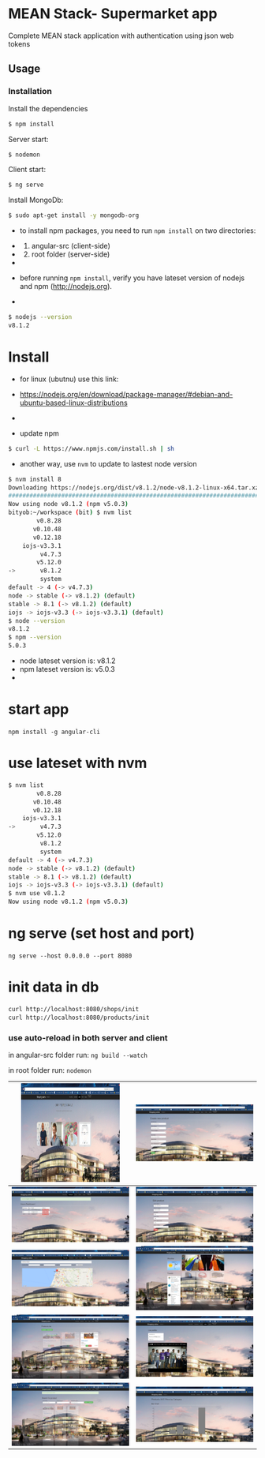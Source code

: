 # MEAN Stack- Supermarket app 		

 Complete MEAN stack application with authentication using json web tokens		
		
 ## Usage		
	
 ### Installation		
 		
 Install the dependencies		
 		
 ```sh		
 $ npm install		
 ```		
 	
 Server start:		
 ```sh		
 $ nodemon		
 ```		
	
 Client start:		
 ```sh		
 $ ng serve		
 ```		

Install MongoDb:
```bash
$ sudo apt-get install -y mongodb-org
```
- to install npm packages, you need to run `npm install` on two directories:
-   1. angular-src (client-side)
-   2. root folder (server-side)
-   

- before running `npm install`, verify you have lateset version of nodejs and npm (http://nodejs.org).
- 

```bash
$ nodejs --version
v8.1.2
```

# Install
- for linux (ubutnu) use this link: 
- https://nodejs.org/en/download/package-manager/#debian-and-ubuntu-based-linux-distributions
- 

- update npm
```bash
$ curl -L https://www.npmjs.com/install.sh | sh
```

- another way, use `nvm` to update to lastest node version
```bash
$ nvm install 8
Downloading https://nodejs.org/dist/v8.1.2/node-v8.1.2-linux-x64.tar.xz...
######################################################################## 100.0%
Now using node v8.1.2 (npm v5.0.3)
bityob:~/workspace (bit) $ nvm list
        v0.8.28
       v0.10.48
       v0.12.18
    iojs-v3.3.1
         v4.7.3
        v5.12.0
->       v8.1.2
         system
default -> 4 (-> v4.7.3)
node -> stable (-> v8.1.2) (default)
stable -> 8.1 (-> v8.1.2) (default)
iojs -> iojs-v3.3 (-> iojs-v3.3.1) (default)
$ node --version
v8.1.2
$ npm --version
5.0.3
```

- node lateset version is: v8.1.2
- npm lateset version is: v5.0.3
- 


# start app
`npm install -g angular-cli`

# use lateset with nvm
```bash
$ nvm list                                                                                                                     
        v0.8.28                                                                                                                                         
       v0.10.48                                                                                                                                         
       v0.12.18                                                                                                                                         
    iojs-v3.3.1                                                                                                                                         
->       v4.7.3                                                                                                                                         
        v5.12.0                                                                                                                                         
         v8.1.2                                                                                                                                         
         system                                                                                                                                         
default -> 4 (-> v4.7.3)                                                                                                                                
node -> stable (-> v8.1.2) (default)                                                                                                                    
stable -> 8.1 (-> v8.1.2) (default)                                                                                                                     
iojs -> iojs-v3.3 (-> iojs-v3.3.1) (default)                                                                                                            
$ nvm use v8.1.2                                                                                                               
Now using node v8.1.2 (npm v5.0.3)
```


# ng serve (set host and port)
`ng serve --host 0.0.0.0 --port 8080`


# init data in db
```bash
curl http://localhost:8080/shops/init
curl http://localhost:8080/products/init
```



### use auto-reload in both server and client
in angular-src folder run:
`ng build --watch`

in root folder run:
`nodemon`




<table>
<thead>
<tr>
<th><img src="https://github.com/lioran1990/MeanStackApp/blob/master/ScreenShots/AboutPage.png?raw=true" style= "height: 200px; width: 200px"; alt="Example1"></th>
<th><img src="https://github.com/lioran1990/MeanStackApp/blob/master/ScreenShots/AddProduct.png?raw=true" alt="Example"></th>
</tr>
</thead>
<tbody>
<tr>
<td><img src="https://github.com/lioran1990/MeanStackApp/blob/master/ScreenShots/DashboardPage.png?raw=true" alt="Example"></td>
<td><img src="https://github.com/lioran1990/MeanStackApp/blob/master/ScreenShots/EditProduct.png?raw=true" alt="Example"></td>
</tr>
<tr>
<td><img src="https://github.com/lioran1990/MeanStackApp/blob/master/ScreenShots/GoogleMapPage.png?raw=true" alt="Example"></td>
<td><img src="https://github.com/lioran1990/MeanStackApp/blob/master/ScreenShots/HomePage.png?raw=true" alt="Example"></td>
</tr>
<tr>
<td><img src="https://github.com/lioran1990/MeanStackApp/blob/master/ScreenShots/ProductList.png?raw=true" alt="Example"></td>
<td><img src="https://github.com/lioran1990/MeanStackApp/blob/master/ScreenShots/ProfilePage.png?raw=true" alt="Example"></td>
</tr>
<tr>
<td><img src="https://github.com/lioran1990/MeanStackApp/blob/master/ScreenShots/SearchProduct.png?raw=true" alt="Example"></td>
<td><img src="https://github.com/lioran1990/MeanStackApp/blob/master/ScreenShots/StatisticsBarChart.png?raw=true" alt="Example"></td>
</tr>
</tbody>
</table>
